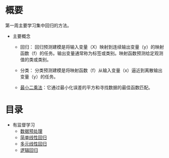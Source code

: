 # 概要

第一周主要学习集中回归的方法。

- 主要概念

  - 回归： 回归预测建模是将输入变量（X）映射到连续输出变量（y）的映射函数（f）的任务。输出变量通常称为标签或类别。映射函数预测给定观测值的类或类别。
  
  - 分类： 分类预测建模是将映射函数（f）从输入变量（x）逼近到离散输出变量（y）的任务。
  
  - [最小二乘法](https://www.cnblogs.com/armysheng/p/3422923.html)：它通过最小化误差的平方和寻找数据的最佳函数匹配。 
  
 # 目录
 
- 有监督学习
  - [数据预处理](#数据预处理--第1天)
  - [简单线性回归](#简单线性回归--第2天)
  - [多元线性回归](#多元线性回归--第3天)
  - [逻辑回归](#逻辑回归--第4天)


